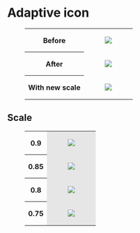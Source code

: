 # Adaptive icon
<figure class="table" style="width:100%;"><table class="ck-table-resized"><colgroup><col> <col></colgroup><tbody><tr><th>Before</th><td><figure class="image"><img src="1_Adaptive icon_image.png"></figure></td></tr><tr><th>After</th><td><figure class="image"><img src="6_Adaptive icon_image.png"></figure></td></tr><tr><th>With new scale</th><td><figure class="image"><img src="4_Adaptive icon_image.png"></figure></td></tr></tbody></table></figure>

## Scale

<figure class="table" style="width:300px;"><table><tbody><tr><th>0.9</th><td style="background-color:hsl(0, 0%, 90%)"><figure class="image"><img src="2_Adaptive icon_image.png"></figure></td></tr><tr><th>0.85</th><td style="background-color:hsl(0, 0%, 90%);"><figure class="image"><img src="5_Adaptive icon_image.png"></figure></td></tr><tr><th>0.8</th><td style="background-color:hsl(0, 0%, 90%);"><figure class="image"><img src="Adaptive icon_image.png"></figure></td></tr><tr><th>0.75</th><td style="background-color:hsl(0, 0%, 90%);"><figure class="image"><img src="3_Adaptive icon_image.png"></figure></td></tr></tbody></table></figure>